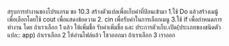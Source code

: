 สรุบการทำงานของโปรแกรม ขอ 10.3
สร้างตัวแปลเพื่อเก็บค่าที่ป้อนเข้ามา
  1.ใช้ Do แล้วสร้างเมนู้เพื่อเลือกโดยใช้ cout เพื่อแสดงข้อความ
  2. cin เพื่อรับค่าในการเลือกเมนู
        3.ใช้ if เพื่อกำหนดการทำงาน โดย
        ถ้าเราเลือก 1 แล้ว ให้เพิ่มชื่อ รับค่าเพิ่มชื่อ และ ประการตัวเก็บ.เปิด(ประเภทของชนิดตัวแปล:: app)
        ถ้าเราเลือก 2  ให้อ่านไฟล์แล้ว โชวออกมา
        ถ้าเราเลือก  3 เราออก
